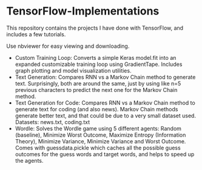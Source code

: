 # TensorFlow-Implementations

This repository contains the projects I have done with TensorFlow, and includes a few tutorials.

Use nbviewer for easy viewing and downloading.

- Custom Training Loop: Converts a simple Keras model.fit into an expanded customizable training loop using GradientTape. Includes graph plotting and model visualization utilities. 
- Text Generation: Compares RNN vs a Markov Chain method to generate text. Surprisingly, both are around the same, just by using like n=5 previous characters to predict the next one for the Markov Chain method.
- Text Generation for Code: Compares RNN vs a Markov Chain method to generate text for coding (and also news). Markov Chain methods generate better text, and that could be due to a very small dataset used. Datasets: news.txt, coding.txt
- Wordle: Solves the Wordle game using 5 different agents: Random (baseline), Minimize Worst Outcome, Maximize Entropy (Information Theory), Minimize Variance, Minimize Variance and Worst Outcome. Comes with guessdata.pickle which caches all the possible guess outcomes for the guess words and target words, and helps to speed up the agents.
